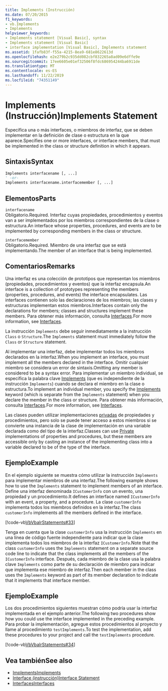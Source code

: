 ```yaml
---
title: Implements (Instrucción)
ms.date: 07/20/2015
f1_keywords:
- vb.Implements
- Implements
helpviewer_keywords:
- Implements statement [Visual Basic], syntax
- Implements statement [Visual Basic]
- interface implementation [Visual Basic], Implements statement
ms.assetid: 1fafb83f-f55a-4215-8ea9-681e8622613d
ms.openlocfilehash: e2e279b2c935dd082cbf832265a8ad09e6dffe9e
ms.sourcegitcommit: 17ee6605e01ef32506f8fdc686954244ba6911de
ms.translationtype: MT
ms.contentlocale: es-ES
ms.lasthandoff: 11/22/2019
ms.locfileid: "74351149"
---
```

# <a name="implements-statement"></a><span data-ttu-id="c976c-102">Implements (Instrucción)</span><span class="sxs-lookup"><span data-stu-id="c976c-102">Implements Statement</span></span>
<span data-ttu-id="c976c-103">Especifica una o más interfaces, o miembros de interfaz, que se deben implementar en la definición de clase o estructura en la que aparece.</span><span class="sxs-lookup"><span data-stu-id="c976c-103">Specifies one or more interfaces, or interface members, that must be implemented in the class or structure definition in which it appears.</span></span>  
  
## <a name="syntax"></a><span data-ttu-id="c976c-104">Sintaxis</span><span class="sxs-lookup"><span data-stu-id="c976c-104">Syntax</span></span>  
  
```vb  
Implements interfacename [, ...]  
' -or-  
Implements interfacename.interfacemember [, ...]  
```  
  
## <a name="parts"></a><span data-ttu-id="c976c-105">Elementos</span><span class="sxs-lookup"><span data-stu-id="c976c-105">Parts</span></span>  
 `interfacename`  
 <span data-ttu-id="c976c-106">Obligatorio.</span><span class="sxs-lookup"><span data-stu-id="c976c-106">Required.</span></span> <span data-ttu-id="c976c-107">Interfaz cuyas propiedades, procedimientos y eventos van a ser implementados por los miembros correspondientes de la clase o estructura.</span><span class="sxs-lookup"><span data-stu-id="c976c-107">An interface whose properties, procedures, and events are to be implemented by corresponding members in the class or structure.</span></span>  
  
 `interfacemember`  
 <span data-ttu-id="c976c-108">Obligatorio.</span><span class="sxs-lookup"><span data-stu-id="c976c-108">Required.</span></span> <span data-ttu-id="c976c-109">Miembro de una interfaz que se está implementando.</span><span class="sxs-lookup"><span data-stu-id="c976c-109">The member of an interface that is being implemented.</span></span>  
  
## <a name="remarks"></a><span data-ttu-id="c976c-110">Comentarios</span><span class="sxs-lookup"><span data-stu-id="c976c-110">Remarks</span></span>  
 <span data-ttu-id="c976c-111">Una interfaz es una colección de prototipos que representan los miembros (propiedades, procedimientos y eventos) que la interfaz encapsula.</span><span class="sxs-lookup"><span data-stu-id="c976c-111">An interface is a collection of prototypes representing the members (properties, procedures, and events) the interface encapsulates.</span></span> <span data-ttu-id="c976c-112">Las interfaces contienen solo las declaraciones de los miembros; las clases y estructuras implementan estos miembros.</span><span class="sxs-lookup"><span data-stu-id="c976c-112">Interfaces contain only the declarations for members; classes and structures implement these members.</span></span> <span data-ttu-id="c976c-113">Para obtener más información, consulta [Interfaces](../../../visual-basic/programming-guide/language-features/interfaces/index.md).</span><span class="sxs-lookup"><span data-stu-id="c976c-113">For more information, see [Interfaces](../../../visual-basic/programming-guide/language-features/interfaces/index.md).</span></span>  
  
 <span data-ttu-id="c976c-114">La instrucción `Implements` debe seguir inmediatamente a la instrucción `Class` o `Structure`.</span><span class="sxs-lookup"><span data-stu-id="c976c-114">The `Implements` statement must immediately follow the `Class` or `Structure` statement.</span></span>  
  
 <span data-ttu-id="c976c-115">Al implementar una interfaz, debe implementar todos los miembros declarados en la interfaz.</span><span class="sxs-lookup"><span data-stu-id="c976c-115">When you implement an interface, you must implement all the members declared in the interface.</span></span> <span data-ttu-id="c976c-116">Omitir cualquier miembro se considera un error de sintaxis.</span><span class="sxs-lookup"><span data-stu-id="c976c-116">Omitting any member is considered to be a syntax error.</span></span> <span data-ttu-id="c976c-117">Para implementar un miembro individual, se especifica la palabra clave [Implements](../../../visual-basic/language-reference/statements/implements-clause.md) (que es independiente de la instrucción `Implements`) cuando se declara el miembro en la clase o estructura.</span><span class="sxs-lookup"><span data-stu-id="c976c-117">To implement an individual member, you specify the [Implements](../../../visual-basic/language-reference/statements/implements-clause.md) keyword (which is separate from the `Implements` statement) when you declare the member in the class or structure.</span></span> <span data-ttu-id="c976c-118">Para obtener más información, consulta [Interfaces](../../../visual-basic/programming-guide/language-features/interfaces/index.md).</span><span class="sxs-lookup"><span data-stu-id="c976c-118">For more information, see [Interfaces](../../../visual-basic/programming-guide/language-features/interfaces/index.md).</span></span>  
  
 <span data-ttu-id="c976c-119">Las clases pueden utilizar implementaciones [privadas](../../../visual-basic/language-reference/modifiers/private.md) de propiedades y procedimientos, pero solo se puede tener acceso a estos miembros si se convierte una instancia de la clase de implementación en una variable declarada como del tipo de la interfaz.</span><span class="sxs-lookup"><span data-stu-id="c976c-119">Classes can use [Private](../../../visual-basic/language-reference/modifiers/private.md) implementations of properties and procedures, but these members are accessible only by casting an instance of the implementing class into a variable declared to be of the type of the interface.</span></span>  
  
## <a name="example"></a><span data-ttu-id="c976c-120">Ejemplo</span><span class="sxs-lookup"><span data-stu-id="c976c-120">Example</span></span>  
 <span data-ttu-id="c976c-121">En el ejemplo siguiente se muestra cómo utilizar la instrucción `Implements` para implementar miembros de una interfaz.</span><span class="sxs-lookup"><span data-stu-id="c976c-121">The following example shows how to use the `Implements` statement to implement members of an interface.</span></span> <span data-ttu-id="c976c-122">Define una interfaz denominada `ICustomerInfo` con un evento, una propiedad y un procedimiento.</span><span class="sxs-lookup"><span data-stu-id="c976c-122">It defines an interface named `ICustomerInfo` with an event, a property, and a procedure.</span></span> <span data-ttu-id="c976c-123">La clase `customerInfo` implementa todos los miembros definidos en la interfaz.</span><span class="sxs-lookup"><span data-stu-id="c976c-123">The class `customerInfo` implements all the members defined in the interface.</span></span>  
  
 [!code-vb[VbVbalrStatements#33](~/samples/snippets/visualbasic/VS_Snippets_VBCSharp/VbVbalrStatements/VB/Class1.vb#33)]  
  
 <span data-ttu-id="c976c-124">Tenga en cuenta que la clase `customerInfo` usa la instrucción `Implements` en una línea de código fuente independiente para indicar que la clase implementa todos los miembros de la interfaz `ICustomerInfo`.</span><span class="sxs-lookup"><span data-stu-id="c976c-124">Note that the class `customerInfo` uses the `Implements` statement on a separate source code line to indicate that the class implements all the members of the `ICustomerInfo` interface.</span></span> <span data-ttu-id="c976c-125">Después, cada miembro de la clase usa la palabra clave `Implements` como parte de su declaración de miembro para indicar que implementa ese miembro de interfaz.</span><span class="sxs-lookup"><span data-stu-id="c976c-125">Then each member in the class uses the `Implements` keyword as part of its member declaration to indicate that it implements that interface member.</span></span>  
  
## <a name="example"></a><span data-ttu-id="c976c-126">Ejemplo</span><span class="sxs-lookup"><span data-stu-id="c976c-126">Example</span></span>  
 <span data-ttu-id="c976c-127">Los dos procedimientos siguientes muestran cómo podría usar la interfaz implementada en el ejemplo anterior.</span><span class="sxs-lookup"><span data-stu-id="c976c-127">The following two procedures show how you could use the interface implemented in the preceding example.</span></span> <span data-ttu-id="c976c-128">Para probar la implementación, agregue estos procedimientos al proyecto y llame al procedimiento `testImplements`.</span><span class="sxs-lookup"><span data-stu-id="c976c-128">To test the implementation, add these procedures to your project and call the `testImplements` procedure.</span></span>  
  
 [!code-vb[VbVbalrStatements#34](~/samples/snippets/visualbasic/VS_Snippets_VBCSharp/VbVbalrStatements/VB/Class1.vb#34)]  
  
## <a name="see-also"></a><span data-ttu-id="c976c-129">Vea también</span><span class="sxs-lookup"><span data-stu-id="c976c-129">See also</span></span>

- [<span data-ttu-id="c976c-130">Implements</span><span class="sxs-lookup"><span data-stu-id="c976c-130">Implements</span></span>](../../../visual-basic/language-reference/statements/implements-clause.md)
- [<span data-ttu-id="c976c-131">Interface (instrucción)</span><span class="sxs-lookup"><span data-stu-id="c976c-131">Interface Statement</span></span>](../../../visual-basic/language-reference/statements/interface-statement.md)
- [<span data-ttu-id="c976c-132">Interfaces</span><span class="sxs-lookup"><span data-stu-id="c976c-132">Interfaces</span></span>](../../../visual-basic/programming-guide/language-features/interfaces/index.md)
